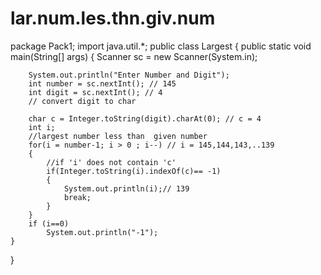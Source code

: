 # lar.num.les.thn.giv.num
package Pack1;
import java.util.*;
public class Largest {
	public static void main(String[] args) {
		Scanner sc = new Scanner(System.in);
		
		System.out.println("Enter Number and Digit");
		int number = sc.nextInt(); // 145
		int digit = sc.nextInt(); // 4
		// convert digit to char
		
		char c = Integer.toString(digit).charAt(0); // c = 4
		int i;
		//largest number less than  given number
		for(i = number-1; i > 0 ; i--) // i = 145,144,143,..139
		{
			//if 'i' does not contain 'c'
			if(Integer.toString(i).indexOf(c)== -1)
			{
				System.out.println(i);// 139 
				break;
			}
		}
		if (i==0)
			System.out.println("-1");
	}

}
